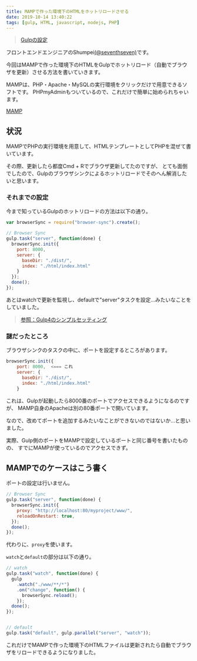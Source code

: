 ```yaml
---
title: MAMPで作った環境下のHTMLをホットリロードさせる
date: 2019-10-14 13:40:22
tags: [gulp, HTML, javascript, nodejs, PHP]
---
```


> [Gulpの設定](/tags/gulp/)

フロントエンドエンジニアのShumpei[(@seventhseven)](https://twitter.com/seventhseven)です。

今回はMAMPで作った環境下のHTMLをGulpでホットリロード（自動でブラウザを更新）させる方法を書いていきます。

MAMPは、PHP・Apache・MySQLの実行環境をクリックだけで用意できるソフトです。
PHPmyAdminもついているので、これだけで簡単に始められちゃいます。

[MAMP](https://www.mamp.info/en/mamp/)


## 状況

MAMPでPHPの実行環境を用意して、HTMLテンプレートとしてPHPを混ぜて書いています。

その際、更新したら都度Cmd + Rでブラウザ更新してたのですが、
とても面倒でしたので、Gulpのブラウザシンクによるホットリロードでそのへん解消したいと思います。

### それまでの設定

今まで知っているGulpのホットリロードの方法は以下の通り。

```js
var browserSync = require("browser-sync").create();

// Browser Sync
gulp.task("server", function(done) {
  browserSync.init({
    port: 8000,
    server: {
      baseDir: "./dist/",
      index: "./html/index.html"
    }
  });
  done();
});
```

あとはwatchで更新を監視し、defaultで"server"タスクを設定…みたいなことをしていました。

> [参照：Gulp4のシンプルセッティング](/2019/07/10/gulp-4-setting/)


### 謎だったところ

ブラウザシンクのタスクの中に、ポートを設定するところがあります。

```js
browserSync.init({
    port: 8000,  <=== これ
    server: {
      baseDir: "./dist/",
      index: "./html/index.html"
    }
```

これは、Gulpが起動したら8000番のポートでアクセスできるようになるのですが、
MAMP自身のApacheは別の80番ポートで開いています。

なので、改めてポートを追加するみたいなことができないのではないか…と思いました。

実際、Gulp側のポートをMAMPで設定しているポートと同じ番号を書いたものの、
すでにMAMPが使っているのでアクセスできず。


## MAMPでのケースはこう書く

ポートの設定は行いません。

```js
// Browser Sync
gulp.task("server", function(done) {
  browserSync.init({
    proxy: "http://localhost:80/myproject/www/",
    reloadOnRestart: true,
  });
  done();
});
```

代わりに、`proxy`を使います。

`watch`と`default`の部分は以下の通り。

```js
// watch
gulp.task("watch", function(done) {
  gulp
    .watch("./www/**/*")
    .on("change", function() {
      browserSync.reload();
    });
  done();
});


// default
gulp.task("default", gulp.parallel("server", "watch"));

```

これだけでMAMPで作った環境下のHTMLファイルは更新されたら自動でブラウザをリロードできるようになりました。
